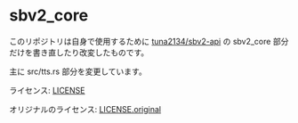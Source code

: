 # sbv2_core

このリポジトリは自身で使用するために [tuna2134/sbv2-api](https://github.com/tuna2134/sbv2-api/) の sbv2_core 部分だけを書き直したり改変したものです。

主に src/tts.rs 部分を変更しています。

ライセンス: [LICENSE](./LICENSE)

オリジナルのライセンス: [LICENSE.original](/LICENSE.original)